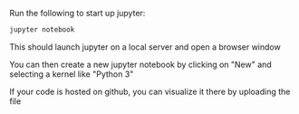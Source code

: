 Run the following to start up jupyter:
```bash
jupyter notebook
```

This should launch jupyter on a local server and open a browser window

You can then create a new jupyter notebook by clicking on "New" and selecting a kernel like "Python 3"

If your code is hosted on github, you can visualize it there by uploading the file
